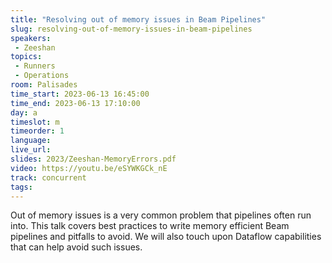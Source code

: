 ```yaml
---
title: "Resolving out of memory issues in Beam Pipelines"
slug: resolving-out-of-memory-issues-in-beam-pipelines
speakers:
 - Zeeshan
topics:
 - Runners
 - Operations
room: Palisades
time_start: 2023-06-13 16:45:00
time_end: 2023-06-13 17:10:00
day: a
timeslot: m
timeorder: 1
language: 
live_url: 
slides: 2023/Zeeshan-MemoryErrors.pdf
video: https://youtu.be/eSYWKGCk_nE
track: concurrent
tags:
---
```


Out of memory issues is a very common problem that pipelines often run into. This talk covers best practices to write memory efficient Beam pipelines and pitfalls to avoid. We will also touch upon Dataflow capabilities that can help avoid such issues.